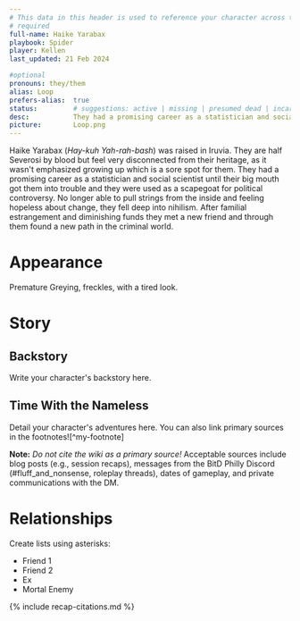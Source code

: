 ```yaml
---
# This data in this header is used to reference your character across the entire website. 
# required
full-name: Haike Yarabax
playbook: Spider
player: Kellen
last_updated: 21 Feb 2024

#optional
pronouns: they/them
alias: Loop
prefers-alias:  true
status:         # suggestions: active | missing | presumed dead | incarcerated | dead
desc:           They had a promising career as a statistician and social scientist until their big mouth got them into trouble and they were used as a scapegoat for political controversy.
picture:        Loop.png 
---
```


Haike Yarabax (*Hay-kuh Yah-rah-bash*) was raised in Iruvia. They are half Severosi by blood but feel very disconnected from their heritage, as it wasn't emphasized growing up which is a sore spot for them. They had a promising career as a statistician and social scientist until their big mouth got them into trouble and they were used as a scapegoat for political controversy. No longer able to pull strings from the inside and feeling hopeless about change, they fell deep into nihilism.   After familial estrangement and diminishing funds they met a new friend and through them found a new path in the criminal world.


# Appearance
Premature Greying, freckles, with a tired look. 

# Story
## Backstory
Write your character's backstory here. 

## Time With the Nameless
Detail your character's adventures here. You can also link primary sources in the footnotes![^my-footnote]

**Note:** _Do not cite the wiki as a primary source!_ Acceptable sources include blog posts (e.g., session recaps), messages from the BitD Philly Discord (#fluff_and_nonsense, roleplay threads), dates of gameplay, and private communications with the DM. 

# Relationships
Create lists using asterisks:

* Friend 1
* Friend 2
* Ex
* Mortal Enemy


<!-- Include default citations -->
{% include recap-citations.md %}
<!-- Additional citations -->
[^example-citation]: *Name of source.* <http://link-to-source>